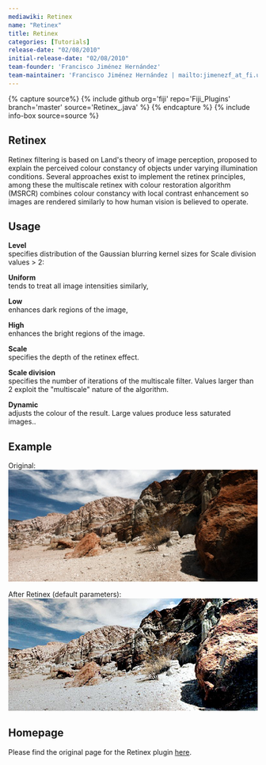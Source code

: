 ```yaml
---
mediawiki: Retinex
name: "Retinex"
title: Retinex
categories: [Tutorials]
release-date: "02/08/2010"
initial-release-date: "02/08/2010"
team-founder: 'Francisco Jiménez Hernández'
team-maintainer: 'Francisco Jiménez Hernández | mailto:jimenezf_at_fi.uaemex.mx'
---
```



{% capture source%}
{% include github org='fiji' repo='Fiji_Plugins' branch='master' source='Retinex_.java' %}
{% endcapture %}
{% include info-box source=source  %}

## Retinex

Retinex filtering is based on Land's theory of image perception, proposed to explain the perceived colour constancy of objects under varying illumination conditions. Several approaches exist to implement the retinex principles, among these the multiscale retinex with colour restoration algorithm (MSRCR) combines colour constancy with local contrast enhancement so images are rendered similarly to how human vision is believed to operate.

## Usage

**Level**  
specifies distribution of the Gaussian blurring kernel sizes for Scale division values &gt; 2:

**Uniform**  
tends to treat all image intensities similarly,

**Low**  
enhances dark regions of the image,

**High**  
enhances the bright regions of the image.  

<!-- -->

**Scale**  
specifies the depth of the retinex effect.

<!-- -->

**Scale division**  
specifies the number of iterations of the multiscale filter. Values larger than 2 exploit the "multiscale" nature of the algorithm.

<!-- -->

**Dynamic**  
adjusts the colour of the result. Large values produce less saturated images..

## Example

Original: ![](/media/plugins/photo1.jpg)

After Retinex (default parameters): ![](/media/plugins/photo1-retinex.jpg)

## Homepage

Please find the original page for the Retinex plugin [here](https://blog.bham.ac.uk/intellimic/g-landini-software/).

 

